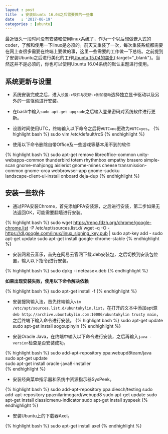 ```yaml
---
layout : post
title  : 安装Ubuntu 16.04之后需要做的一些事
date   : '2017-06-19'
categories : [ubuntu]
---
```


最近很久一段时间没有安装和使用linux系统了，作为一个以后想做嵌入式的coder，了解和使用一下linux是必须的。前天又重装了一次，每次重装系统都需要在网上查很多需要在终端上要做的事，这里一些需要的工作做一下总结。之前提到了安装Ubuntu之后进行美化的工作[Ubuntu 15.04的美化](./beautify-ubuntu-desktop.html){:target="_blank"}。当然这并不是必须的，你也可以使用Ubuntu 16.04系统的默认主题进行使用。

## 系统更新与设置

- 系统安装完成之后，进入`设置->软件与更新->附加驱动`选择独立显卡驱动以及另外的一些驱动进行安装。

- 在bash中输入`sudo apt-get upgrade`之后输入登录密码对系统软件进行更新。

- 设置时间使用UTC，终端输入以下命令之后将`#UTC=no`更改为`#UTC=yes`。
{% highlight bash %}
sudo vim /etc/default/rcS
{% endhighlight %}

- 使用以下命令删除自带Office及一些游戏等基本用不到的软件

{% highlight bash %}
sudo apt-get remove libreoffice-common unity-webapps-common thunderbird totem
rhythmbox empathy brasero simple-scan gnome-mahjongg aisleriot gnome-mines
cheese transmission-common gnome-orca webbrowser-app gnome-sudoku  
landscape-client-ui-install onboard deja-dup
{% endhighlight %}

## 安装一些软件

- 通过PPA安装Chrome，首先添加PPA安装源，之后进行安装，第二步如果无法返回OK，可能需要翻墙进行安装。

{% highlight bash %}
sudo wget https://repo.fdzh.org/chrome/google-chrome.list -P /etc/apt/sources.list.d/
wget -q -O - https://dl.google.com/linux/linux_signing_key.pub  | sudo apt-key add -
sudo apt-get update
sudo apt-get install google-chrome-stable
{% endhighlight %}

- 安装网易云音乐，首先在网易云官网下载.deb安装包，之后切换到安装包位置，输入以下指令j进行安装。

{% highlight bash %}
sudo dpkg -i netease×.deb
{% endhighlight %}

**如果出现安装失败，使用以下命令解决依赖**

{% highlight bash %}
sudo apt-get install -f
{% endhighlight %}


- 安装搜狗输入法，首先终端输入`vim /etc/apt/sources.list.d/ubuntukylin.list`，在打开的文本中添加apt源`deb http://archive.ubuntukylin.com:10006/ubuntukylin trusty main`，之后终端下输入命令进行安装。
{% highlight bash %}
sudo apt-get update  
sudo apt-get install sogoupinyin
{% endhighlight %}

- 安装Oracle Java，在终端中输入以下命令进行安装，之后再输入`java -version`检查是否安装成功。

{% highlight bash %}
sudo add-apt-repository ppa:webupd8team/java    
sudo apt-get update    
sudo apt-get install oracle-java8-installer  
{% endhighlight %}

- 安装经典菜单指示器和系统中资源指示器SysPeek。

{% highlight bash %}
sudo add-apt-repository ppa:diesch/testing
sudo add-apt-repository ppa:nilarimogard/webupd8
sudo apt-get update
sudo apt-get install classicmenu-indicator
sudo apt-get install syspeek
{% endhighlight %}

- 安装Ubuntu上的下载器Axel。

{% highlight bash %}
sudo apt-get install axel
{% endhighlight %}